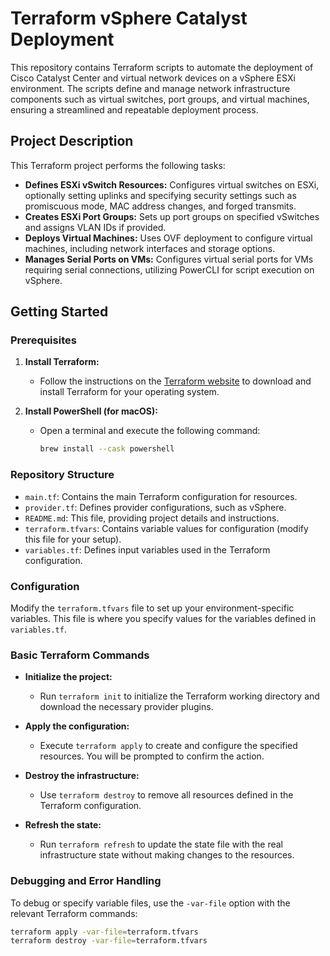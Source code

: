 # Terraform vSphere Catalyst Deployment

This repository contains Terraform scripts to automate the deployment of Cisco Catalyst Center and virtual network devices on a vSphere ESXi environment. The scripts define and manage network infrastructure components such as virtual switches, port groups, and virtual machines, ensuring a streamlined and repeatable deployment process.

## Project Description

This Terraform project performs the following tasks:
- **Defines ESXi vSwitch Resources:** Configures virtual switches on ESXi, optionally setting uplinks and specifying security settings such as promiscuous mode, MAC address changes, and forged transmits.
- **Creates ESXi Port Groups:** Sets up port groups on specified vSwitches and assigns VLAN IDs if provided.
- **Deploys Virtual Machines:** Uses OVF deployment to configure virtual machines, including network interfaces and storage options.
- **Manages Serial Ports on VMs:** Configures virtual serial ports for VMs requiring serial connections, utilizing PowerCLI for script execution on vSphere.

## Getting Started

### Prerequisites

1. **Install Terraform:**
   - Follow the instructions on the [Terraform website](https://www.terraform.io/downloads.html) to download and install Terraform for your operating system.

2. **Install PowerShell (for macOS):**
   - Open a terminal and execute the following command:
     ```bash
     brew install --cask powershell
     ```

### Repository Structure

- `main.tf`: Contains the main Terraform configuration for resources.
- `provider.tf`: Defines provider configurations, such as vSphere.
- `README.md`: This file, providing project details and instructions.
- `terraform.tfvars`: Contains variable values for configuration (modify this file for your setup).
- `variables.tf`: Defines input variables used in the Terraform configuration.

### Configuration

Modify the `terraform.tfvars` file to set up your environment-specific variables. This file is where you specify values for the variables defined in `variables.tf`.

### Basic Terraform Commands

- **Initialize the project:**
  - Run `terraform init` to initialize the Terraform working directory and download the necessary provider plugins.

- **Apply the configuration:**
  - Execute `terraform apply` to create and configure the specified resources. You will be prompted to confirm the action.

- **Destroy the infrastructure:**
  - Use `terraform destroy` to remove all resources defined in the Terraform configuration.

- **Refresh the state:**
  - Run `terraform refresh` to update the state file with the real infrastructure state without making changes to the resources.

### Debugging and Error Handling

To debug or specify variable files, use the `-var-file` option with the relevant Terraform commands:

```bash
terraform apply -var-file=terraform.tfvars
terraform destroy -var-file=terraform.tfvars
